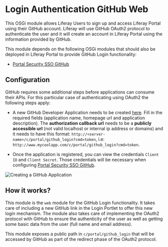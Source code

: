 # Login Authentication GitHub Web

This OSGi module allows Liferay Users to sign up and access Liferay Portal using their GitHub account. Liferay will use GitHub OAuth2 protocol to authenticate the user and it will create an account in Liferay Portal using the information provided by GitHub.

This module depends on the following OSGi modules that should also be deployed in Liferay Portal to provide GitHub Login functionality:

* [Portal Security SSO GitHub](https://github.com/sergiogonzalez/github-liferay-suite/tree/master/portal-security-sso-github)

## Configuration

GitHub requires some additional steps before applications can consume their APIs. For this particular case of authenticating using OAuth2 the following steps apply:

* A new GitHub Developer Application needs to be created [here](https://github.com/settings/applications/new). Fill in the required fields (application name, homepage url and application description). The **authorization callback url** needs to be a **publicly accessible url** (not valid localhost or internal ip address or domains) and it needs to have this format: `http://<server-name>/c/portal/github_login?cmd=token`, i.e: `http://www.mycoolapp.com/c/portal/github_login?cmd=token`.

* Once the application is registered, you can view the credentials `Client ID` and `Client Secret`. Those credentials will be necessary when configuring [Portal Security SSO GitHub](https://github.com/sergiogonzalez/github-liferay-suite/tree/master/portal-security-sso-github). 

![Creating a GitHub Application](/readme_images/creating_a_github_application.jpg "Configure Google App")

## How it works?

This module is the `web` module for the GitHub Login functionality. It takes care of including a new GitHub link in the Login Portlet to offer this new login mechanism. The module also takes care of implementing the OAuth2 protocol with GitHub to ensure the authenticity of the user as well as getting some basic data from the user (full name and email address).

This module exposes a public path in `c/portal/github_login` that will be accessed by GitHub as part of the redirect phase of the OAuth2 protocol.
